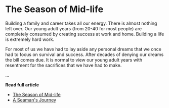 # The Season of Mid-life


Building a family and career takes all our energy.  There is almost nothing left
over.   Our young adult years (from 20-40 for most people) are completely
consumed by creating success at work and home.  Building a life is extremely hard work.

For most of us we have had to lay aside any personal dreams that we once had to
focus on survival and success.  After decades of denying our dreams the bill
comes due.  It is normal to view our young adult years with resentment for the
sacrifices that we have had to make.

...

**Read full article**

* [The Season of Mid-life](https://seamansguide.com/book/journey/Midlife.md)
* [A Seaman's Journey](https://seamansguide.com/book/4)


